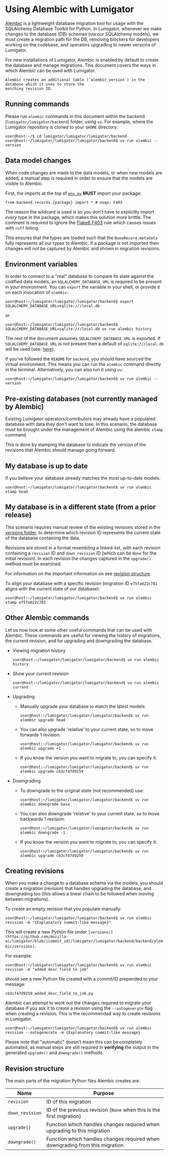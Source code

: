 # Using Alembic with Lumigator

[Alembic](https://alembic.sqlalchemy.org/en/latest/) is a lightweight database migration tool for
usage with the SQLAlchemy Database Toolkit for Python. In Lumigator, whenever we make changes to the
database (DB) schemas (via our SQLAlchemy models), we must create a migration path for the DB,
removing blockers for developers working on the codebase, and operators upgrading to newer versions
of Lumigator.

For new installations of Lumigator, Alembic is enabled by default to create the database and manage
migrations. This document covers the ways in which Alembic can be used with Lumigator.

```{note}
Alembic creates an additional table (`alembic_version`) in the database which it uses to store the
matching revision ID.
```

## Running commands

Please run `alembic` commands in this document within the backend (`lumigator/lumigator/backend`) folder, using `uv`. For example, where the Lumigator repository is cloned to your `$HOME` directory:

```console
user@host:~/$ cd lumigator/lumigator/lumigator/backend
user@host:~/lumigator/lumigator/lumigator/backend$ uv run alembic --version
```

## Data model changes

When code changes are made to the data models, or when new models are added, a manual step is
required in order to ensure that the models are visible to Alembic.

First, the imports at the top of [`env.py`](https://github.com/mozilla-ai/lumigator/blob/|commit_id|/lumigator/lumigator/backend/backend/alembic/env.py)
**MUST** import your package:

`from backend.records.{package} import * # noqa: F403`

The reason the wildcard is used is so you don't have to explicitly import *every* type in the
package, which makes this solution more brittle. The comment is required to ignore the
[Flake8 F403](https://www.flake8rules.com/rules/F403.html) rule which causes issues with `ruff`
linting.

This ensures that the types are loaded such that the `BaseRecord.metadata` fully represents all our
types to Alembic. If a package is not imported then changes will not be captured by Alembic and
shown in migration revisions.

## Environment variables

In order to connect to a "real" database to compare its state against the codified data models, an
`SQLALCHEMY_DATABASE_URL` is required to be present in your environment. You can `export` the
variable in your shell, or provide it on each invocation of `alembic`:

```console
user@host:~/lumigator/lumigator/lumigator/backend$ export SQLALCHEMY_DATABASE_URL=sqlite:///local.db
```

or

```console
user@host:~/lumigator/lumigator/lumigator/backend$ SQLALCHEMY_DATABASE_URL=sqlite:///local.db uv run alembic history
```

The rest of the document assumes `SQLALCHEMY_DATABASE_URL` is exported. If `SQLALCHEMY_DATABASE_URL`
is not present then a default of `sqlite:///local.db` will be used (see:
[here](https://github.com/mozilla-ai/lumigator/blob/|commit_id|/lumigator/lumigator/backend/alembic.ini#L65)).

If you've followed the `README` for `backend`, you should have sourced the virtual environment. This
means you can run the `alembic` command directly in the terminal. Alternatively, you can also run it
using `uv`:

```console
user@host:~/lumigator/lumigator/lumigator/backend$ uv run alembic --version
```

## Pre-existing databases (not currently managed by Alembic)

Existing Lumigator operators/contributors may already have a populated database with data they don't
want to lose. In this scenario, the database must be brought under the management of Alembic using
the alembic `stamp` command.

This is done by stamping the database to indicate the version of the revisions that Alembic should
manage going forward.

## My database is up to date

If you believe your database already matches the most up-to-date models:

```console
user@host:~/lumigator/lumigator/lumigator/backend$ uv run alembic stamp head
```

## My database is in a different state (from a prior release)

This scenario requires manual review of the existing revisions stored in the
[versions folder](https://github.com/mozilla-ai/lumigator/blob/|commit_id|/lumigator/lumigator/backend/backend/alembic/versions),
to determine which revision ID represents the current state of the database containing the data.

Revisions are stored in a format resembling a linked-list, with each revision containing a
`revision` ID and `down_revision` ID (which can be `None` for the initial revision). In each
revision the changes captured in the `upgrade()` method must be examined.

For information on the important information on see [revision structure](#revision-structure).

To align your database with a specific revision (migration ID `e75fa022c781` aligns with the current
state of our database):

```console
user@host:~/lumigator/lumigator/lumigator/backend$ uv run alembic stamp e75fa022c781
```

## Other Alembic commands

Let us now look at some other useful commands that can be used with Alembic. These commands are
useful for viewing the history of migrations, the current revision, and for upgrading and
downgrading the database.

- Viewing migration history

    ```console
    user@host:~/lumigator/lumigator/lumigator/backend$ uv run alembic history
    ```

- Show your current revision

    ```console
    user@host:~/lumigator/lumigator/lumigator/backend$ uv run alembic current
    ```

- Upgrading

    - Manually upgrade your database to match the latest models:

        ```console
        user@host:~/lumigator/lumigator/lumigator/backend$ uv run alembic upgrade head
        ```

    - You can also upgrade 'relative' to your current state, so to move forwards 1 revision:

        ```console
        user@host:~/lumigator/lumigator/lumigator/backend$ uv run alembic upgrade +1
        ```

    - If you know the version you want to migrate to, you can specify it:

        ```console
        user@host:~/lumigator/lumigator/lumigator/backend$ uv run alembic upgrade cb3cf47d9259
        ```

- Downgrading

    - To downgrade to the original state (not recommended) use:

        ```console
        user@host:~/lumigator/lumigator/lumigator/backend$ uv run alembic downgrade base
        ```

    - You can also downgrade 'relative' to your current state, so to move backwards 1 revision:

        ```console
        user@host:~/lumigator/lumigator/lumigator/backend$ uv run alembic downgrade -1
        ```

    - If you know the version you want to migrate to, you can specify it:

        ```console
        user@host:~/lumigator/lumigator/lumigator/backend$ uv run alembic upgrade cb3cf47d9259
        ````

## Creating revisions

When you make a change to a database schema via the models, you should create a migration (revision)
that handles upgrading the database, and downgrading too (this allows a linear chain to be followed
when moving between migrations).

To create an empty revision that you populate manually:

```console
user@host:~/lumigator/lumigator/lumigator/backend$ uv run alembic revision -m "{Explanatory commit-like message}"
```

This will create a new Python file under `[versions/](https://github.com/mozilla-ai/lumigator/blob/|commit_id|/lumigator/lumigator/backend/backend/alembic/versions)`.

For example:

```console
user@host:~/lumigator/lumigator/lumigator/backend$ uv run alembic revision -m "added desc field to job"
```

should see a new Python file created with a commit/ID prepended to your message:

`cb3cf47d9259_added_desc_field_to_job.py`

Alembic can attempt to work out the changes required to migrate your database if you ask it to
create a revision using the `--autogenerate` flag when creating a revision. This is the recommended
way to create revisions in Lumigator.

```console
user@host:~/lumigator/lumigator/lumigator/backend$ uv run alembic revision --autogenerate -m {Explanatory commit-like message}
```

Please note that "automatic" doesn't mean this can be completely automated, as manual steps are
still required in **verifying** the output in the generated `upgrade()` and `downgrade()` methods.

## Revision structure

The main parts of the migration Python files Alembic creates are:

| Name            | Purpose                                                                      |
|-----------------|------------------------------------------------------------------------------|
| `revision`      | ID of this migration                                                         |
| `down_revision` | ID of the previous revision (`None` when this is the first migration)        |
| `upgrade()`     | Function which handles changes required when upgrading to this migration     |
| `downgrade()`   | Function which handles changes required when downgrading from this migration |
